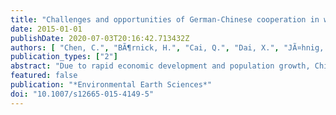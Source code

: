 ```yaml
---
title: "Challenges and opportunities of German-Chinese cooperation in water science and technology"
date: 2015-01-01
publishDate: 2020-07-03T20:16:42.713432Z
authors: [ "Chen, C.", "BÃ¶rnick, H.", "Cai, Q.", "Dai, X.", "JÃ¤hnig, S. C.", "Kong, Y.", "Krebs, P.", "KÃ¼nzer, C.", "Kunstmann, H.", "Liu, Y.", "Nixdorf, E.", "Pang, Z.", "Rode, M.", "Schueth, C.", "Song , Y.", "Yue, T.", "zhou", "Zhang , J.", "Kolditz, O." ]
publication_types: ["2"]
abstract: "Due to rapid economic development and population growth, China is facing severe water problems that include sea-level rise and increasing salinization, floods, water pollution, water shortage, soil erosion and ecosystem deterioration, as well as biodiversity loss. In recent decades, China is progressively more concerned with its water issues that are now at the center of social and political attention. Having to overcome similar challenges, Germany has taken a leading role in the field of water sciences and technology. In particular, China can benefit from the lessons learnt in Germany concerning the rehabilitation of water resources in areas heavily affected by chemical industry and mining after the reunification in 1989. German-Chinese cooperation in water sciences started over 25 years ago and dealt with increasing challenges in the 21st century. Following the open space workshop during the Water Research Horizon Conference in Berlin 2014, this article provides a view of some of the challenges and potential opportunities of German-Chinese cooperation in water science and technology."
featured: false
publication: "*Environmental Earth Sciences*"
doi: "10.1007/s12665-015-4149-5"
---
```


